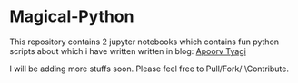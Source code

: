 # Magical-Python

This repository contains 2 jupyter notebooks which contains fun python scripts about which i have written written in blog:
[Apoorv Tyagi](https://apoorvtyagi133.blogspot.com)

I will be adding more stuffs soon. Please feel free to Pull/Fork/ \Contribute.
